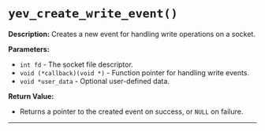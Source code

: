 # `yev_create_write_event()`

**Description:**
Creates a new event for handling write operations on a socket.

**Parameters:**
- `int fd` - The socket file descriptor.
- `void (*callback)(void *)` - Function pointer for handling write events.
- `void *user_data` - Optional user-defined data.

**Return Value:**
- Returns a pointer to the created event on success, or `NULL` on failure.

---
